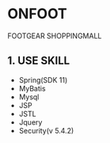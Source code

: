 # ONFOOT


FOOTGEAR SHOPPINGMALL

## 1. USE SKILL
  * Spring(SDK 11)
  * MyBatis
  * Mysql
  * JSP
  * JSTL
  * Jquery
  * Security(v 5.4.2)

